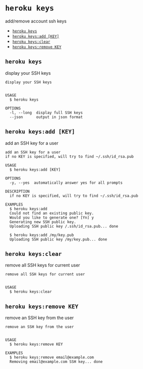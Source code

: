 `heroku keys`
=============

add/remove account ssh keys

* [`heroku keys`](#heroku-keys)
* [`heroku keys:add [KEY]`](#heroku-keysadd-key)
* [`heroku keys:clear`](#heroku-keysclear)
* [`heroku keys:remove KEY`](#heroku-keysremove-key)

## `heroku keys`

display your SSH keys

```
display your SSH keys


USAGE
  $ heroku keys

OPTIONS
  -l, --long  display full SSH keys
  --json      output in json format
```

## `heroku keys:add [KEY]`

add an SSH key for a user

```
add an SSH key for a user
if no KEY is specified, will try to find ~/.ssh/id_rsa.pub

USAGE
  $ heroku keys:add [KEY]

OPTIONS
  -y, --yes  automatically answer yes for all prompts

DESCRIPTION
  if no KEY is specified, will try to find ~/.ssh/id_rsa.pub

EXAMPLES
  $ heroku keys:add
  Could not find an existing public key.
  Would you like to generate one? [Yn] y
  Generating new SSH public key.
  Uploading SSH public key /.ssh/id_rsa.pub... done

  $ heroku keys:add /my/key.pub
  Uploading SSH public key /my/key.pub... done
```

## `heroku keys:clear`

remove all SSH keys for current user

```
remove all SSH keys for current user


USAGE
  $ heroku keys:clear
```

## `heroku keys:remove KEY`

remove an SSH key from the user

```
remove an SSH key from the user


USAGE
  $ heroku keys:remove KEY

EXAMPLES
  $ heroku keys:remove email@example.com
  Removing email@example.com SSH key... done
```
